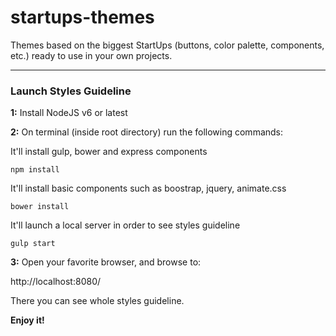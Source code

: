 # startups-themes
Themes based on the biggest StartUps (buttons, color palette, components, etc.) ready to use in your own projects.

---

### Launch Styles Guideline

**1:** Install NodeJS v6 or latest

**2:** On terminal (inside root directory) run the following commands:

It'll install gulp, bower and express components
```shell
npm install
```
It'll install basic components such as boostrap, jquery, animate.css
```shell
bower install
```
It'll launch a local server in order to see styles guideline
```shell
gulp start
```

**3:** Open your favorite browser, and browse to:

http://localhost:8080/

There you can see whole styles guideline.

**Enjoy it!**
